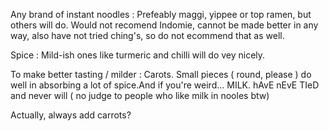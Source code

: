 Any brand of instant noodles : Prefeably maggi, yippee or top ramen, but others will do.
                                     Would not recomend Indomie, cannot be made better in any way, also have not tried ching's, so do not ecommend that as well.

Spice : Mild-ish ones like turmeric and chilli will do vey nicely.

To make better tasting /  milder : Carots. Small pieces ( round, please ) do well in absorbing a lot of spice.And if you're weird... MILK. hAvE nEvE TIeD and never will ( no judge to people who like milk in nooles btw) 

Actually, always add carrots?                                     